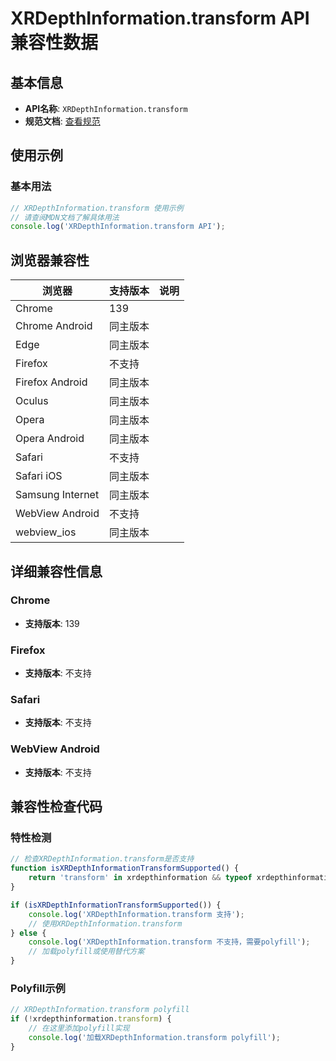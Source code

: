# XRDepthInformation.transform API 兼容性数据

## 基本信息

- **API名称**: `XRDepthInformation.transform`
- **规范文档**: [查看规范](https://immersive-web.github.io/webxr/#dom-xrviewgeometry-transform)

## 使用示例

### 基本用法

```javascript
// XRDepthInformation.transform 使用示例
// 请查阅MDN文档了解具体用法
console.log('XRDepthInformation.transform API');
```

## 浏览器兼容性

| 浏览器 | 支持版本 | 说明 |
|--------|----------|------|
| Chrome | 139 |  |
| Chrome Android | 同主版本 |  |
| Edge | 同主版本 |  |
| Firefox | 不支持 |  |
| Firefox Android | 同主版本 |  |
| Oculus | 同主版本 |  |
| Opera | 同主版本 |  |
| Opera Android | 同主版本 |  |
| Safari | 不支持 |  |
| Safari iOS | 同主版本 |  |
| Samsung Internet | 同主版本 |  |
| WebView Android | 不支持 |  |
| webview_ios | 同主版本 |  |

## 详细兼容性信息

### Chrome

- **支持版本**: 139

### Firefox

- **支持版本**: 不支持

### Safari

- **支持版本**: 不支持

### WebView Android

- **支持版本**: 不支持

## 兼容性检查代码

### 特性检测

```javascript
// 检查XRDepthInformation.transform是否支持
function isXRDepthInformationTransformSupported() {
    return 'transform' in xrdepthinformation && typeof xrdepthinformation.transform === 'function';
}

if (isXRDepthInformationTransformSupported()) {
    console.log('XRDepthInformation.transform 支持');
    // 使用XRDepthInformation.transform
} else {
    console.log('XRDepthInformation.transform 不支持，需要polyfill');
    // 加载polyfill或使用替代方案
}
```

### Polyfill示例

```javascript
// XRDepthInformation.transform polyfill
if (!xrdepthinformation.transform) {
    // 在这里添加polyfill实现
    console.log('加载XRDepthInformation.transform polyfill');
}
```

